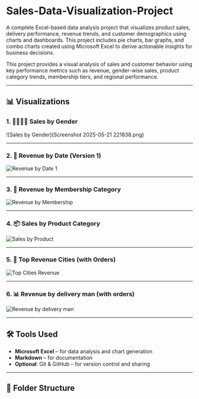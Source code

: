 # Sales-Data-Visualization-Project
A complete Excel-based data analysis project that visualizes product sales, delivery performance, revenue trends, and customer demographics using charts and dashboards. This project includes pie charts, bar graphs, and combo charts created using Microsoft Excel to derive actionable insights for business decisions.

This project provides a visual analysis of sales and customer behavior using key performance metrics such as revenue, gender-wise sales, product category trends, membership tiers, and regional performance.

---

## 📊 Visualizations

### 1. 🧍‍♂️🧍‍♀️ Sales by Gender
![Sales by Gender](Screenshot 2025-05-21 221838.png)

---

### 2. 📅 Revenue by Date (Version 1)
![Revenue by Date 1]()

---

### 3. 🏅 Revenue by Membership Category
![Revenue by Membership](charts/revenue_by_membership.png)

---

### 4. 📦 Sales by Product Category
![Sales by Product](charts/sales_by_product.png)

---

### 5. 🌆 Top Revenue Cities (with Orders)
![Top Cities Revenue](charts/top_cities.png)

---

### 6. 📊 Revenue by delivery man (with orders)
![Revenue by delivery man ](charts/revenue_by_date_2.png)

---

## 🛠️ Tools Used

- **Microsoft Excel** – for data analysis and chart generation
- **Markdown** – for documentation
- **Optional**: Git & GitHub – for version control and sharing

---

## 📁 Folder Structure

